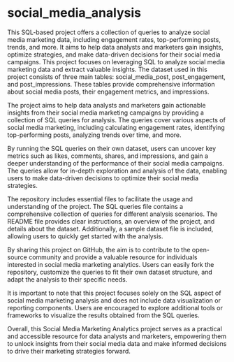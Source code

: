 # social_media_analysis
This SQL-based project offers a collection of queries to analyze social media marketing data, including engagement rates, top-performing posts, trends, and more. It aims to help data analysts and marketers gain insights, optimize strategies, and make data-driven decisions for their social media campaigns.
This project focuses on leveraging SQL to analyze social media marketing data and extract valuable insights. The dataset used in this project consists of three main tables: social_media_post, post_engagement, and post_impressions. These tables provide comprehensive information about social media posts, their engagement metrics, and impressions.

The project aims to help data analysts and marketers gain actionable insights from their social media marketing campaigns by providing a collection of SQL queries for analysis. The queries cover various aspects of social media marketing, including calculating engagement rates, identifying top-performing posts, analyzing trends over time, and more.

By running the SQL queries on their own dataset, users can uncover key metrics such as likes, comments, shares, and impressions, and gain a deeper understanding of the performance of their social media campaigns. The queries allow for in-depth exploration and analysis of the data, enabling users to make data-driven decisions to optimize their social media strategies.

The repository includes essential files to facilitate the usage and understanding of the project. The SQL queries file contains a comprehensive collection of queries for different analysis scenarios. The README file provides clear instructions, an overview of the project, and details about the dataset. Additionally, a sample dataset file is included, allowing users to quickly get started with the analysis.

By sharing this project on GitHub, the aim is to contribute to the open-source community and provide a valuable resource for individuals interested in social media marketing analytics. Users can easily fork the repository, customize the queries to fit their own dataset structure, and adapt the analysis to their specific needs.

It is important to note that this project focuses solely on the SQL aspect of social media marketing analysis and does not include data visualization or reporting components. Users are encouraged to explore additional tools or frameworks to visualize the results obtained from the SQL queries.

Overall, this Social Media Marketing Analytics project serves as a practical and accessible resource for data analysts and marketers, empowering them to unlock insights from their social media data and make informed decisions to drive their marketing strategies forward.
